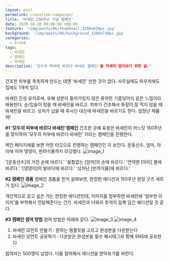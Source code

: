 ```yaml
---
layout: post
permalink: /vaseline-campaign/
title: '바세린 150주년 기념 캠페인'
date: 2020-10-28 09:00:00 +09:00
feature: '/img/posts/06/thumbnail_1200x628px.jpg'
background: '/img/posts/06/background_1280x720px.jpg'
categories:
  - brand
tags:
  - 바세린
  - 캠페인
  - 마케팅
description: '모두의 피부에 바르다 바세린 캠페인'을 자세히 알아보기 위한 글.'
---
```


건조한 피부를 촉촉하게 만드는 데엔 '바세린' 만한 것이 없다.
사무실에도 파우치에도 집에도 1개씩 있다.

바세린 진성 유저로써, 유해 성분이 들어가있지 않은 퓨어한 기름덩어리 같은 느낌이라 애용한다.
손/입술이 텄을 때 바세린을 바르고.
피부가 건조해서 화장이 잘 먹지 않을 때 바세린을 바르고.
상처가 났을 때 후시딘 대신에 바세린을 바르기도 한다.
엄청난 제품력!

**#1 '모두의 피부에 바르다 바세린'캠페인**
건조한 곳에 유용한 바세린이 어느덧 150주년을 맞이하여
'모두의 피부에 바르다 바세린' 이라는 캠페인을 진행한다.

메인 페이지에를 보면 어떤 타깃으로 진행하는 캠페인인 지 보인다.
운동선수, 엄마, 아이에 이어 댕댕이, 반려식물까지 타깃했다.
![image_1](https://ifh.cc/g/eK0ZGY.jpg)

'[운동선수]의 거친 손에 바르다.'
'쉴틈없는 [엄마]의 손에 바르다.'
'연약한 [아이] 볼에 바르다.'
'[댕댕이]의 발바닥에 바르다.'
'상처난 [반려식물]에 바르다.'

**#2 캠페인 경품**
캠페인 경품을 먼저 살펴보면, 한정판 에디션과 150주년 한정 굿즈 세트가 있다.
![image_2](https://ifh.cc/g/MZOwzM.jpg)

개인적으로 갖고 싶은 거는 한정판 에디션인데,
이미지를 첨부하면 바세린에 '첨부한 이미지'를 부착해서 전달해준다는 건가.
바세린과 나와의 추억이 듬뿍 담긴 에디션일 것 같다.


**#3 캠페인 참여 방법**
참여 방법은 아래와 같다.
![image_3](https://ifh.cc/g/zzoZTh.jpg)
![image_4](https://ifh.cc/g/67qnVu.jpg)

1) 바세린 모먼트 만들기 : 원하는 템플릿을 고르고 완성본을 다운받는다
2) 바세린 모먼트 공유하기 : 다운받은 완성본을 필수 해시태그와 함께 SNS에 공유한다

참여자는 500명이 넘었다.
다들 참여해서 에디션을 받아보기를 바란다.
